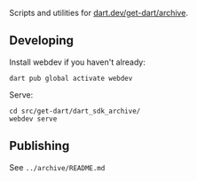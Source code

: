 Scripts and utilities for [dart.dev/get-dart/archive](https://dart.dev/get-dart/archive).

## Developing

Install webdev if you haven't already:

```
dart pub global activate webdev
```

Serve:

```
cd src/get-dart/dart_sdk_archive/
webdev serve
```

## Publishing

See `../archive/README.md`
